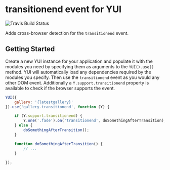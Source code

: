 transitionend event for YUI
===========================

![Travis Build Status](https://api.travis-ci.org/juandopazo/yui3-transitionend.png)

Adds cross-browser detection for the `transitionend` event.

Getting Started
---------------

Create a new YUI instance for your application and populate it with the modules you need by specifying them as arguments to the `YUI().use()` method. YUI will automatically load any dependencies required by the modules you specify. Then use the `transitionend` event as you would any other DOM event. Additionally a `Y.support.transitionend` property is available to check if the browser supports the event.

```javascript
YUI({
    gallery: '{latestgallery}'
}).use('gallery-transitionend', function (Y) {

    if (Y.support.transitionend) {
        Y.one('.fade').on('transitionend', doSomethingAfterTransition);
    } else {
        doSomethingAfterTransition();
    }

    function doSomethingAfterTransition() {
        // ...
    }
    
});
```
